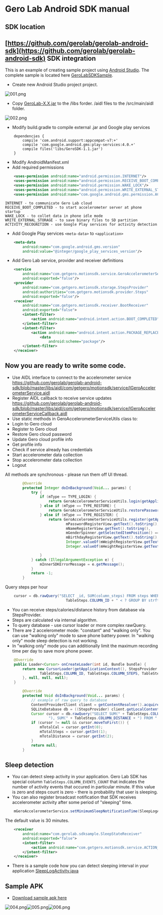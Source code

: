 Gero Lab Android SDK manual
==
SDK location
--
[https://github.com/gerolab/gerolab-android-sdk](https://github.com/gerolab/gerolab-android-sdk)
SDK integration
--
This is an example of creating sample project using [Android Studio](http://developer.android.com/sdk/installing/studio.html). The complete sample is located here [GeroLabSDKSample](https://github.com/gerolab/gerolab-android-sdk/tree/master/samples/GeroLabSDKSample).

* Create new Android Studio project project.

![001.png](https://raw.github.com/gerolab/gerolab-android-sdk/master/manual/img/000.png)

* Copy [GeroLab-X.X.jar](https://github.com/gerolab/gerolab-android-sdk/tree/master/libs) to the /libs forder. /aidl files to the /src/main/aidl folder.

![002.png](https://raw.github.com/gerolab/gerolab-android-sdk/master/manual/img/001.png)

* Modify build.gradle to compile external .jar and Google play services

```
    dependencies {
        compile 'com.android.support:appcompat-v7:+'
        compile 'com.google.android.gms:play-services:4.0.+'
        compile files('libs/GeroSDK-1.1.jar')
    }
```

* Modify AndroidManifest.xml
 * Add required permissions

```xml
    <uses-permission android:name="android.permission.INTERNET"/>
    <uses-permission android:name="android.permission.RECEIVE_BOOT_COMPLETED"/>
    <uses-permission android:name="android.permission.WAKE_LOCK"/>
    <uses-permission android:name="android.permission.WRITE_EXTERNAL_STORAGE"/>
    <uses-permission android:name="com.google.android.gms.permission.ACTIVITY_RECOGNITION"/>
```
    INTERNET - to communicate Gero Lab cloud
    RECEIVE_BOOT_COMPLETED - to start accelerometer server at phone startup
    WAKE_LOCK - to collet data in phone idle mode
    WRITE_EXTERNAL_STORAGE - to save binary files to SD partition
    ACTIVITY_RECOGNITION - use Google Play services for activity detection
    
* Add Google Play services `<meta-data>` to `<application>`

```xml
    <meta-data
        android:name="com.google.android.gms.version"
        android:value="@integer/google_play_services_version"/>
```

* Add Gero Lab service, provider and receiver definitions

```xml
    <service
        android:name="com.getgero.motionsdk.service.GeroAccelerometerService"
        android:exported="false"/>
    <provider
        android:name="com.getgero.motionsdk.storage.StepsProvider"
        android:authorities="com.getgero.motionsdk.provider.Steps"
        android:exported="false"/>
    <receiver
        android:name="com.getgero.motionsdk.receiver.BootReceiver"
        android:exported="false">
        <intent-filter>
            <action android:name="android.intent.action.BOOT_COMPLETED"/>
        </intent-filter>
        <intent-filter>
            <action android:name="android.intent.action.PACKAGE_REPLACED"/>
                <data
                    android:scheme="package"/>
        </intent-filter>
    </receiver>
```

Now you are ready to write some code.
---
* Use AIDL interface to connect to the accelerometer service https://github.com/gerolab/gerolab-android-sdk/blob/master/libs/aidl/com/getgero/motionsdk/service/IGeroAccelerometerService.aidl
* Register AIDL callback to receive service updates https://github.com/gerolab/gerolab-android-sdk/blob/master/libs/aidl/com/getgero/motionsdk/service/IGeroAccelerometerServiceCallback.aidl
* Use static methods in GeroAccelerometerServiceUtils class to:
 * Login to Gero cloud
 * Register to Gero cloud
 * Restore Gero cloud password
 * Update Gero cloud profile info
 * Get profile info
 * Check if service already has credentials
 * Start accelerometer data collection
 * Stop accelerometer data collection
 * Logout

All methods are synchronous - please run them off UI thread.

```java
        @Override
        protected Integer doInBackground(Void... params) {
            try {
                if (mType == TYPE_LOGIN) {
                    return GeroAccelerometerServiceUtils.login(getApplicationContext(), mEmailView.getText().toString(), mPasswordView.getText().toString());
                } else if (mType == TYPE_RESTORE) {
                    return GeroAccelerometerServiceUtils.restorePassword(getApplicationContext(), mEmailRestoreView.getText().toString());
                } else if (mType == TYPE_REGISTER) {
                    return GeroAccelerometerServiceUtils.register(getApplicationContext(), mEmailRegisterView.getText().toString(),
                            mPasswordRegisterView.getText().toString(),
                            mNameRegisterView.getText().toString(),
                            mGenderSpinner.getSelectedItemPosition() == 0,
                            mBirthdayRegisterView.getText().toString(),
                            Integer.valueOf(mWeightRegisterView.getText().toString()),
                            Integer.valueOf(mHeightRegisterView.getText().toString()));

                }
            } catch (IllegalArgumentException e) {
                mInnerSDKErrorMessage = e.getMessage();
            }
            return -1;
        }
```

Query steps per hour

```java
    cursor = db.rawQuery("SELECT _id, SUM(column_steps) FROM steps WHERE " + TableSteps.COLUMN_ID + " >= ? AND " +
                            TableSteps.COLUMN_ID + " < ? GROUP BY strftime('%H', column_timestamp)", new String[]{String.valueOf(mStartTs), String.valueOf(mEndTs)});
```

* You can receive steps/calories/distance history from database via StepsProvider.
 * Steps are calculated via internal algorithm.
 * To query database - use cursor loader or more complex rawQuery.
 * There are 2 accelerometer mode: "constant" and "walking only". You can use "walking only" mode to save phone battery power. In "walking only" mode sleep detection is not working.
 * In "walking only" mode you can additionally limit the maximum recording time per day to save more phone power.

```java
    @Override
    public Loader<Cursor> onCreateLoader(int id, Bundle bundle) {
        return new CursorLoader(getApplicationContext(), StepsProvider.CONTENT_URI, new String[]{
                TableSteps.COLUMN_ID, TableSteps.COLUMN_STEPS, TableSteps.COLUMN_CALORIES, TableSteps.COLUMN_DISTANCE
        }, null, null, null);
    }
```

```java
        @Override
        protected Void doInBackground(Void... params) {
            // example of raw query to database
            ContentProviderClient client = getContentResolver().acquireContentProviderClient(StepsProvider.AUTHORITY);
            SQLiteDatabase db = ((StepsProvider) client.getLocalContentProvider()).getReadableDatabase();
            Cursor cursor = db.rawQuery("SELECT SUM(" + TableSteps.COLUMN_CALORIES + "), SUM(" + TableSteps.COLUMN_STEPS +
                    "), SUM(" + TableSteps.COLUMN_DISTANCE + ") FROM " + TableSteps.TABLE_NAME, null);
            if (cursor != null && cursor.moveToFirst()) {
                mTotalCal = cursor.getInt(0);
                mTotalSteps = cursor.getInt(1);
                mTotalDistance = cursor.getInt(2);
            }
            return null;
        }
```

Sleep detection
---
* You can detect sleep activity in your application. Gero Lab SDK has special column ``TableSteps.COLUMN_EVENTS_COUNT`` that indicates the number of activity events that occured in particular minute. If this value is zero and steps count is zero - there is probability that user is sleeping.
* You can also register broadcast notification that SDK receives accelerometer activity after some period of "sleeping" time.

```java
    mGeroAccelerometerService.setMinimumSleepNotificationTime(SleepLogActivity.DEFAULT_SLEEP_DURATION);
```

The default value is 30 minutes.

```xml
    <receiver
        android:name="com.gerolab.sdksample.SleepStateReceiver"
        android:exported="false">
        <intent-filter>
            <action android:name="com.getgero.motionsdk.service.ACTION_SIGNIFICANT_MOVEMENT_AFTER_SLEEP"/>
        </intent-filter>
    </receiver>
```

* There is a sample code how you can detect sleeping interval in your application [SleepLogActivity.java](https://github.com/gerolab/gerolab-android-sdk/blob/master/samples/GeroLabSDKSample/sample/src/main/java/com/gerolab/sdksample/SleepLogActivity.java)

Sample APK
---
* [Download sample apk here](https://github.com/gerolab/gerolab-android-sdk/raw/master/manual/GeroLabSDKSample.apk)

![004.png](https://raw.github.com/gerolab/gerolab-android-sdk/master/manual/img/004.png)![005.png](https://raw.github.com/gerolab/gerolab-android-sdk/master/manual/img/005.png)![006.png](https://raw.github.com/gerolab/gerolab-android-sdk/master/manual/img/006.png)
 
